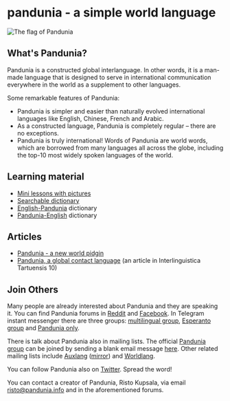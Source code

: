 pandunia - a simple world language
==================================

![](http://www.pandunia.info/kuvat/bandera.png "The flag of Pandunia")

## What's Pandunia?

Pandunia is a constructed global interlanguage. In other words, it is a man-made language that is designed to serve in international communication everywhere in the world as a supplement to other languages.

Some remarkable features of Pandunia:

- Pandunia is simpler and easier than naturally evolved international languages like English, Chinese, French and Arabic.
- As a constructed language, Pandunia is completely regular – there are no exceptions.
- Pandunia is truly international! Words of Pandunia are world words, which are borrowed from many languages all across the globe, including the top-10 most widely spoken languages of the world.

## Learning material

- [Mini lessons with pictures](http://www.pandunia.info/pandunia/mini_darse.html)
- [Searchable dictionary](tiddly.html)
- [English-Pandunia](english-pandunia.md) dictionary
- [Pandunia-English](pandunia-english.md) dictionary

## Articles

- [Pandunia - a new world pidgin](dunia_pijin.md)
- [Pandunia, a global contact language](http://www.pandunia.info/makala/Pandunia_in_Interlinguistica_Tartuensis_10.pdf) (an article in Interlinguistica Tartuensis 10)

## Join Others

Many people are already interested about Pandunia and they are speaking it. You can find Pandunia forums in [Reddit](https://www.reddit.com/r/pandunia/) and [Facebook](http://www.facebook.com/groups/pandunia). In Telegram instant messenger there are three groups: [multilingual group](https://t.me/joinchat/AAAAAEPVsifmS6xRLAlxVA), [Esperanto group](https://telegram.me/joinchat/APGe_EEjdrXFNPU02vKWSg) and [Pandunia only](https://t.me/joinchat/AAAAAENlKqzlMtGkrmf5rg).

There is talk about Pandunia also in mailing lists. The official [Pandunia group](https://groups.yahoo.com/neo/groups/pandunia/info) can be joined by sending a blank email message [here](mailto:pandunia-subscribe@yahoogroups.com). Other related mailing lists include [Auxlang](https://listserv.brown.edu/archives/auxlang.html) ([mirror](https://groups.yahoo.com/neo/groups/Auxlang/conversations/messages)) and [Worldlang](https://groups.yahoo.com/neo/groups/Worldlanglist/conversations/messages).

You can follow Pandunia also on [Twitter](https://twitter.com/pandunia_). Spread the word!

You can contact a creator of Pandunia, Risto Kupsala, via email [risto@pandunia.info](mailto:risto@pandunia.info) and in the aforementioned forums.


